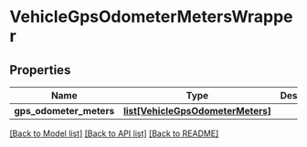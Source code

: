 # VehicleGpsOdometerMetersWrapper

## Properties
Name | Type | Description | Notes
------------ | ------------- | ------------- | -------------
**gps_odometer_meters** | [**list[VehicleGpsOdometerMeters]**](VehicleGpsOdometerMeters.md) |  | [optional] 

[[Back to Model list]](../README.md#documentation-for-models) [[Back to API list]](../README.md#documentation-for-api-endpoints) [[Back to README]](../README.md)


